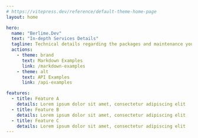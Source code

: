 ```yaml
---
# https://vitepress.dev/reference/default-theme-home-page
layout: home

hero:
  name: "Berlime.Dev"
  text: "In-depth Services Details"
  tagline: Technical details regarding the packages and maintenance you subscribed to.
  actions:
    - theme: brand
      text: Markdown Examples
      link: /markdown-examples
    - theme: alt
      text: API Examples
      link: /api-examples

features:
  - title: Feature A
    details: Lorem ipsum dolor sit amet, consectetur adipiscing elit
  - title: Feature B
    details: Lorem ipsum dolor sit amet, consectetur adipiscing elit
  - title: Feature C
    details: Lorem ipsum dolor sit amet, consectetur adipiscing elit
---
```


